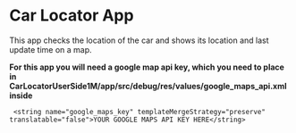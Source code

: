 # Car Locator App

This app checks the location of the car and shows its location and last update time on a map.

**For this app you will need a google map api key, which you need to place in CarLocatorUserSide1M/app/src/debug/res/values/google_maps_api.xml inside**

``` <string name="google_maps_key" templateMergeStrategy="preserve" translatable="false">YOUR GOOGLE MAPS API KEY HERE</string>```
